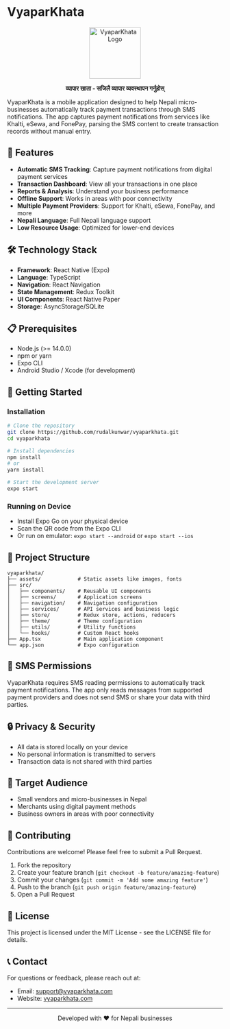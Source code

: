 # VyaparKhata

<p align="center">
  <img src="assets/logo.png" alt="VyaparKhata Logo" width="120" />
</p>

<p align="center">
  <b>व्यापार खाता - सजिलै व्यापार व्यवस्थापन गर्नुहोस्</b>
</p>

VyaparKhata is a mobile application designed to help Nepali micro-businesses automatically track payment transactions through SMS notifications. The app captures payment notifications from services like Khalti, eSewa, and FonePay, parsing the SMS content to create transaction records without manual entry.

## 📱 Features

- **Automatic SMS Tracking**: Capture payment notifications from digital payment services
- **Transaction Dashboard**: View all your transactions in one place
- **Reports & Analysis**: Understand your business performance
- **Offline Support**: Works in areas with poor connectivity
- **Multiple Payment Providers**: Support for Khalti, eSewa, FonePay, and more
- **Nepali Language**: Full Nepali language support
- **Low Resource Usage**: Optimized for lower-end devices

## 🛠️ Technology Stack

- **Framework**: React Native (Expo)
- **Language**: TypeScript
- **Navigation**: React Navigation
- **State Management**: Redux Toolkit
- **UI Components**: React Native Paper
- **Storage**: AsyncStorage/SQLite

## 📋 Prerequisites

- Node.js (>= 14.0.0)
- npm or yarn
- Expo CLI
- Android Studio / Xcode (for development)

## 🚀 Getting Started

### Installation

```bash
# Clone the repository
git clone https://github.com/rudalkunwar/vyaparkhata.git
cd vyaparkhata

# Install dependencies
npm install
# or
yarn install

# Start the development server
expo start
```

### Running on Device

- Install Expo Go on your physical device
- Scan the QR code from the Expo CLI
- Or run on emulator: `expo start --android` or `expo start --ios`

## 📁 Project Structure

```
vyaparkhata/
├── assets/            # Static assets like images, fonts
├── src/
│   ├── components/    # Reusable UI components
│   ├── screens/       # Application screens
│   ├── navigation/    # Navigation configuration
│   ├── services/      # API services and business logic
│   ├── store/         # Redux store, actions, reducers
│   ├── theme/         # Theme configuration
│   ├── utils/         # Utility functions
│   └── hooks/         # Custom React hooks
├── App.tsx            # Main application component
└── app.json           # Expo configuration
```

## 📱 SMS Permissions

VyaparKhata requires SMS reading permissions to automatically track payment notifications. The app only reads messages from supported payment providers and does not send SMS or share your data with third parties.

## 🔒 Privacy & Security

- All data is stored locally on your device
- No personal information is transmitted to servers
- Transaction data is not shared with third parties

## 👥 Target Audience

- Small vendors and micro-businesses in Nepal
- Merchants using digital payment methods
- Business owners in areas with poor connectivity

## 🤝 Contributing

Contributions are welcome! Please feel free to submit a Pull Request.

1. Fork the repository
2. Create your feature branch (`git checkout -b feature/amazing-feature`)
3. Commit your changes (`git commit -m 'Add some amazing feature'`)
4. Push to the branch (`git push origin feature/amazing-feature`)
5. Open a Pull Request

## 📄 License

This project is licensed under the MIT License - see the LICENSE file for details.

## 📞 Contact

For questions or feedback, please reach out at:

- Email: support@vyaparkhata.com
- Website: [vyaparkhata.com](https://vyaparkhata.com)

---

<p align="center">
  Developed with ❤️ for Nepali businesses
</p>
